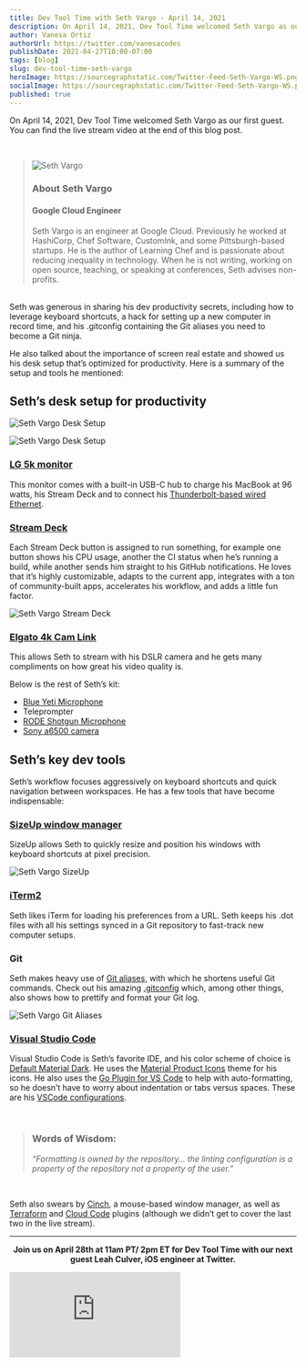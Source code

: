 ```yaml
---
title: Dev Tool Time with Seth Vargo - April 14, 2021
description: On April 14, 2021, Dev Tool Time welcomed Seth Vargo as our first guest. Seth showed us his productivity optimized desk setup, talked about great window management and keyboard shortcuts. He shared his .gitconfig and much more.
author: Vanesa Ortiz
authorUrl: https://twitter.com/vanesacodes
publishDate: 2021-04-27T10:00-07:00
tags: [blog]
slug: dev-tool-time-seth-vargo
heroImage: https://sourcegraphstatic.com/Twitter-Feed-Seth-Vargo-WS.png
socialImage: https://sourcegraphstatic.com/Twitter-Feed-Seth-Vargo-WS.png
published: true
---
```


On April 14, 2021, Dev Tool Time welcomed Seth Vargo as our first guest. You can find the live stream video at the end of this blog post.

</br>

> ![Seth Vargo](/blog/seth-vargo.jpg)
>
> ### About Seth Vargo
>
> #### Google Cloud Engineer
>
> Seth Vargo is an engineer at Google Cloud. Previously he worked at HashiCorp, Chef Software, CustomInk, and some Pittsburgh-based startups. He is the author of Learning Chef and is passionate about reducing inequality in technology. When he is not writing, working on open source, teaching, or speaking at conferences, Seth advises non-profits.

</br>
Seth was generous in sharing his dev productivity secrets, including how to leverage keyboard shortcuts, a hack for setting up a new computer in record time, and his .gitconfig containing the Git aliases you need to become a Git ninja.

He also talked about the importance of screen real estate and showed us his desk setup that’s optimized for productivity. Here is a summary of the setup and tools he mentioned:

## Seth’s desk setup for productivity

![Seth Vargo Desk Setup](https://sourcegraphstatic.com/SethVargo-DeskSetup.jpg)

![Seth Vargo Desk Setup](https://sourcegraphstatic.com/SethVargo-DeskSetup2.jpg)

### [LG 5k monitor](https://www.apple.com/shop/product/HMUB2LL/A/lg-ultrafine-5k-display)

This monitor comes with a built-in USB-C hub to charge his MacBook at 96 watts, his Stream Deck and to connect his [Thunderbolt-based wired Ethernet](https://eshop.macsales.com/item/OWC/TB3ADP10GBE/).

### [Stream Deck](https://www.elgato.com/en/stream-deck)

Each Stream Deck button is assigned to run something, for example one button shows his CPU usage, another the CI status when he’s running a build, while another sends him straight to his GitHub notifications. He loves that it’s highly customizable, adapts to the current app, integrates with a ton of community-built apps, accelerates his workflow, and adds a little fun factor.

![Seth Vargo Stream Deck](https://sourcegraphstatic.com/SethVargo-StreamDeck.jpg)

### [Elgato 4k Cam Link](https://www.elgato.com/en/cam-link-4k)

This allows Seth to stream with his DSLR camera and he gets many compliments on how great his video quality is.

Below is the rest of Seth’s kit:

- [Blue Yeti Microphone](http://bluemic.com/)
- Teleprompter
- [RODE Shotgun Microphone](https://www.rode.com/microphones/videomicpro)
- [Sony a6500 camera](https://www.sony.com/electronics/interchangeable-lens-cameras/ilce-6500-body-kit)

## Seth’s key dev tools

Seth’s workflow focuses aggressively on keyboard shortcuts and quick navigation between workspaces. He has a few tools that have become indispensable:

### [SizeUp window manager](https://www.irradiatedsoftware.com/sizeup/)

SizeUp allows Seth to quickly resize and position his windows with keyboard shortcuts at pixel precision.

![Seth Vargo SizeUp](https://sourcegraphstatic.com/SethVargo-SizeUp.jpg)

### [iTerm2](https://iterm2.com/)

Seth likes iTerm for loading his preferences from a URL. Seth keeps his .dot files with all his settings synced in a Git repository to fast-track new computer setups.

### Git

Seth makes heavy use of [Git aliases](https://git-scm.com/book/en/v2/Git-Basics-Git-Aliases), with which he shortens useful Git commands. Check out his amazing [.gitconfig](https://gist.github.com/sethvargo/d10a81f219f6469889269af2076b4d39) which, among other things, also shows how to prettify and format your Git log.

![Seth Vargo Git Aliases](https://sourcegraphstatic.com/SethVargo-Git.jpg)

### [Visual Studio Code](https://code.visualstudio.com/)

Visual Studio Code is Seth’s favorite IDE, and his color scheme of choice is [Default Material Dark](https://marketplace.visualstudio.com/items?itemName=yuchiu2002.default-material-dark-theme). He uses the [Material Product Icons](https://marketplace.visualstudio.com/items?itemName=PKief.material-product-icons) theme for his icons. He also uses the [Go Plugin for VS Code](https://code.visualstudio.com/docs/languages/go) to help with auto-formatting, so he doesn’t have to worry about indentation or tabs versus spaces. These are his [VSCode configurations](https://gist.github.com/sethvargo/d565d2ce0bdd54c8248fcd4c808ca1a4).

</br>

> ### Words of Wisdom:
>
> _“Formatting is owned by the repository… the linting configuration is a property
> of the repository not a property of the user.”_

</br>

Seth also swears by [Cinch](https://www.irradiatedsoftware.com/cinch/), a mouse-based window manager, as well as [Terraform](https://marketplace.visualstudio.com/items?itemName=HashiCorp.terraform) and [Cloud Code](https://marketplace.visualstudio.com/items?itemName=GoogleCloudTools.cloudcode) plugins (although we didn’t get to cover the last two in the live stream).

---

<p style="text-align: center; font-weight: bold;">
Join us on April 28th at 11am PT/ 2pm ET for <a src="http://info.sourcegraph.com/dev-tool-time">Dev Tool Time</a> with our next guest <a src="https://twitter.com/leahculver">Leah Culver</a>, iOS engineer at Twitter.
</p>

<div class="container my-4 video-embed embed-responsive embed-responsive-16by9">
    <iframe class="embed-responsive-item" src="https://www.youtube-nocookie.com/embed/$sltjIaAwWac?autoplay=0&amp;cc_load_policy=0&amp;start=93&amp;end=0&amp;loop=0&amp;controls=1&amp;modestbranding=0&amp;rel=0" allowfullscreen="" allow="accelerometer; autoplay; encrypted-media; gyroscope; picture-in-picture" frameborder="0"></iframe>
</div>
